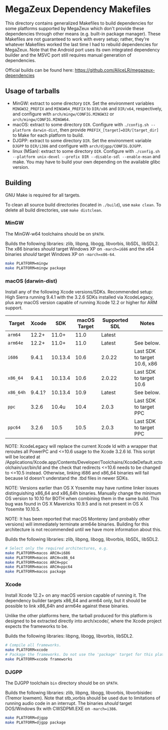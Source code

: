 # MegaZeux Dependency Makefiles

This directory contains generalized Makefiles to build dependencies for
some platforms supported by MegaZeux which don't provide these dependencies
through other means (e.g. built-in package manager). These Makefiles are
not guaranteed to work with every setup; rather, they're whatever Makefiles
worked the last time I had to rebuild dependencies for MegaZeux. Note that
the Android port uses its own integrated dependency builder and the
MSVC port still requires manual generation of dependencies.

Official builds can be found here: https://github.com/AliceLR/megazeux-dependencies

## Usage of tarballs

* MinGW: extract to some directory `DIR`. Set the environment variables `MINGW32_PREFIX`
  and `MINGW64_PREFIX` to `DIR/x86` and `DIR/x64`, respectively, and configure with
  `arch/mingw/CONFIG.MINGW32` or `arch/mingw/CONFIG.MINGW64`.
* macOS: extract to some directory `DIR`. Configure with
  `./config.sh --platform darwin-dist`, then provide `PREFIX_[target]=DIR/[target_dir]`
  to Make for each platform to build.
* DJGPP: extract to some directory `DIR`. Set the environment variable `DJGPP`
  to `DIR/i386` and configure with `arch/djgpp/CONFIG.DJGPP`.
* linux (MSan): extract to some directory `DIR`. Configure with
  `./config.sh --platform unix-devel --prefix DIR --disable-sdl --enable-msan` and make.
  You may have to build your own depending on the available glibc version.

## Building

GNU Make is required for all targets.

To clean all source build directories (located in `./build`), use `make clean`.
To delete all build directories, use `make distclean`.

### MinGW
The MinGW-w64 toolchains should be on `$PATH`.

Builds the following libraries: zlib, libpng, libogg, libvorbis, libSDL, libSDL2.
The x86 binaries *should* target Windows XP on  `-march=i686` and
the x64 binaries *should* target Windows XP on `-march=x86-64`.

```sh
make PLATFORM=mingw
make PLATFORM=mingw package
```

### macOS (darwin-dist)
Install any of the following Xcode versions/SDKs.
Recommended setup: High Sierra running 9.4.1 with the 3.2.6 SDKs installed via XcodeLegacy,
plus any macOS version capable of running Xcode 12.2 or higher for ARM support.

| Target    | Xcode	| SDK		| macOS Target	| Supported SDL	| Notes |
|-----------|-----------|---------------|---------------|---------------|-------|
| `arm64`   | 12.2+	| 11.0+		| 11.0		| Latest	|
| `arm64e`  | 12.2+	| 11.0+		| 11.0		| Latest	| See below.
| `i686`    | 9.4.1	| 10.13.4	| 10.6		| 2.0.22	| Last SDK to target 10.6, x86
| `x86_64`  | 9.4.1	| 10.13.4	| 10.6		| 2.0.22	| Last SDK to target 10.6
| `x86_64h` | 9.4.1?	| 10.13.4	| 10.9		| Latest	| See below.
| `ppc`     | 3.2.6	| 10.4u		| 10.4		| 2.0.3		| Last SDK to target PPC
| `ppc64`   | 3.2.6	| 10.5		| 10.5		| 2.0.3		| Last SDK to target PPC

NOTE: XcodeLegacy will replace the current Xcode ld with a wrapper that reroutes all
PowerPC and <=10.6 usage to the Xcode 3.2.6 ld. This script will be located at
/Applications/Xcode.app/Contents/Developer/Toolchains/XcodeDefault.xctoolchain/usr/bin/ld
and the check that redirects <=10.6 needs to be changed to <=10.5 instead. Otherwise,
linking i686 and x86_64 binaries will fail because ld doesn't understand the .tbd files
in newer SDKs.

NOTE: Versions earlier than OS X Yosemite may have runtime linker issues
distinguishing x86_64 and x86_64h binaries. Manually change the minimum OS
version to 10.10 for BOTH when combining them in the same build. This bug
was found in OS X Mavericks 10.9.5 and is not present in OS X Yosemite 10.10.5.

NOTE: It has been reported that macOS Monterey (and probably other versions)
will immediately terminate arm64e binaries. Building for this architecture
is not recommended until we have more information about this.

Builds the following libraries: zlib, libpng, libogg, libvorbis, libSDL, libSDL2.

```sh
# Select only the required architectures, e.g.
make PLATFORM=macos ARCH=i686
make PLATFORM=macos ARCH=x86_64
make PLATFORM=macos ARCH=ppc
make PLATFORM=macos ARCH=ppc64
make PLATFORM=macos package
```

### Xcode
Install Xcode 12.2+ on any macOS version capable of running it. The dependency
builder targets x86_64 and arm64 only, but it should be possible to link x86_64h and arm64e
against these binaries.

Unlike the other platforms here, the tarball produced for this platform is designed
to be extracted directly into arch/xcode/, where the Xcode project expects the frameworks to be.

Builds the following libraries: libpng, libogg, libvorbis, libSDL2.
```sh
# Compile all frameworks.
make PLATFORM=xcode
# Package the frameworks. Do not use the 'package' target for this platform.
make PLATFORM=xcode frameworks
```

### DJGPP
The DJGPP toolchain `bin` directory should be on `$PATH`.

Builds the following libraries: zlib, libpng, libogg, libvorbis,
libvorbisidec (Tremor lowmem).
Note that stb_vorbis should be used due to limitations of running
audio code in an interrupt.
The binaries *should* target DOS/Windows 9x with CWSDPMI.EXE on `-march=i386`.

```sh
make PLATFORM=djgpp
make PLATFORM=djgpp package
```
